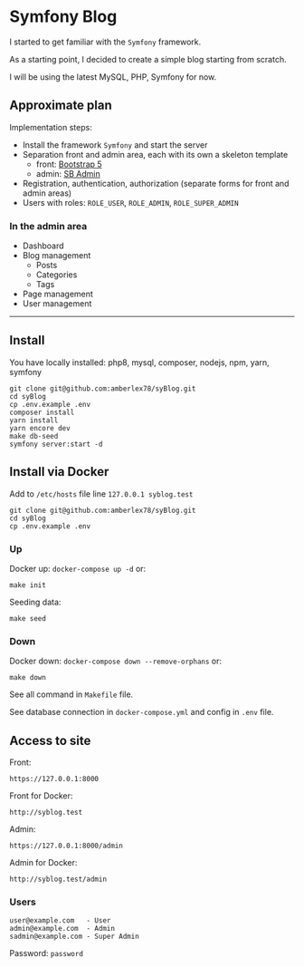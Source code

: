 # Symfony Blog

I started to get familiar with the `Symfony` framework.

As a starting point, I decided to create a simple blog starting from scratch.

I will be using the latest MySQL, PHP, Symfony for now.

## Approximate plan

Implementation steps:
- Install the framework `Symfony` and start the server
- Separation front and admin area, each with its own a skeleton template
  - front: [Bootstrap 5](https://getbootstrap.com)
  - admin: [SB Admin](https://startbootstrap.com/template/sb-admin)
- Registration, authentication, authorization (separate forms for front and admin areas)
- Users with roles: `ROLE_USER`, `ROLE_ADMIN`, `ROLE_SUPER_ADMIN`

### In the admin area
- Dashboard
- Blog management
  - Posts
  - Categories
  - Tags
- Page management
- User management

---

## Install

You have locally installed: php8, mysql, composer, nodejs, npm, yarn, symfony
```
git clone git@github.com:amberlex78/syBlog.git
cd syBlog
cp .env.example .env
composer install
yarn install
yarn encore dev
make db-seed
symfony server:start -d
```

## Install via Docker

Add to `/etc/hosts` file line `127.0.0.1 syblog.test`

```
git clone git@github.com:amberlex78/syBlog.git
cd syBlog
cp .env.example .env
```

### Up
Docker up: `docker-compose up -d` or:
```
make init
```

Seeding data:
```
make seed
```

### Down
Docker down: `docker-compose down --remove-orphans` or:
```
make down
```
See all command in `Makefile` file.

See database connection in `docker-compose.yml` and config in `.env` file.

## Access to site

Front:
```
https://127.0.0.1:8000
```
Front for Docker:
```
http://syblog.test
```

Admin:
```
https://127.0.0.1:8000/admin
```
Admin for Docker:
```
http://syblog.test/admin
```

### Users
```
user@example.com   - User
admin@example.com  - Admin
sadmin@example.com - Super Admin
```
Password: `password`
